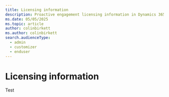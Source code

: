 ```yaml
---
title: Licensing information 
description: Proactive engagement licensing information in Dynamics 365 Customer Insights - Journeys.
ms.date: 05/05/2025
ms.topic: article
author: colinbirkett
ms.author: colinbirkett
search.audienceType: 
  - admin
  - customizer
  - enduser
---
```


# Licensing information

Test